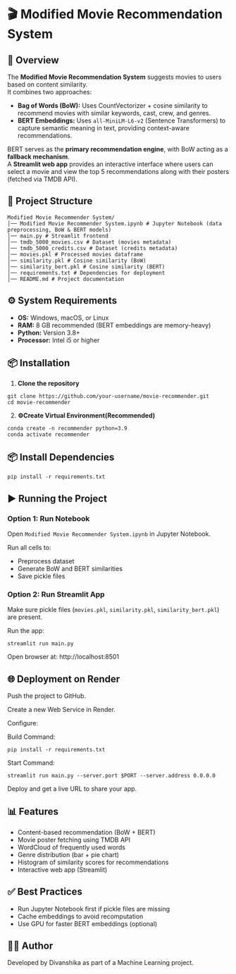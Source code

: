# 🎬 Modified Movie Recommendation System  

## 📌 Overview  
The **Modified Movie Recommendation System** suggests movies to users based on content similarity.  
It combines two approaches:  

- **Bag of Words (BoW):** Uses CountVectorizer + cosine similarity to recommend movies with similar keywords, cast, crew, and genres.  
- **BERT Embeddings:** Uses `all-MiniLM-L6-v2` (Sentence Transformers) to capture semantic meaning in text, providing context-aware recommendations.  

BERT serves as the **primary recommendation engine**, with BoW acting as a **fallback mechanism**.  
A **Streamlit web app** provides an interactive interface where users can select a movie and view the top 5 recommendations along with their posters (fetched via TMDB API).  

## 📂 Project Structure
```
Modified Movie Recommender System/
│── Modified Movie Recommender System.ipynb # Jupyter Notebook (data preprocessing, BoW & BERT models)
│── main.py # Streamlit frontend
│── tmdb_5000_movies.csv # Dataset (movies metadata)
│── tmdb_5000_credits.csv # Dataset (credits metadata)
│── movies.pkl # Processed movies dataframe
│── similarity.pkl # Cosine similarity (BoW)
│── similarity_bert.pkl # Cosine similarity (BERT)
│── requirements.txt # Dependencies for deployment
│── README.md # Project documentation
```

## ⚙️ System Requirements  
- **OS:** Windows, macOS, or Linux  
- **RAM:** 8 GB recommended (BERT embeddings are memory-heavy)  
- **Python:** Version 3.8+  
- **Processor:** Intel i5 or higher  

## 📦 Installation  

1. **Clone the repository**  
```
git clone https://github.com/your-username/movie-recommender.git
cd movie-recommender
```

2. **⚙️Create Virtual Environment(Recommended)**
```
conda create -n recommender python=3.9
conda activate recommender
```

## 📦 Install Dependencies
```
pip install -r requirements.txt
```

## ▶️ Running the Project
### Option 1: Run Notebook
Open `Modified Movie Recommender System.ipynb` in Jupyter Notebook.

Run all cells to:
- Preprocess dataset
- Generate BoW and BERT similarities
- Save pickle files

### Option 2: Run Streamlit App
Make sure pickle files (`movies.pkl`, `similarity.pkl`, `similarity_bert.pkl`) are present.

Run the app:
```
streamlit run main.py
```

Open browser at: http://localhost:8501

## 🌐 Deployment on Render
Push the project to GitHub.

Create a new Web Service in Render.

Configure:

Build Command:
```
pip install -r requirements.txt
```

Start Command:
```
streamlit run main.py --server.port $PORT --server.address 0.0.0.0
```

Deploy and get a live URL to share your app.

## 📊 Features
- Content-based recommendation (BoW + BERT)
- Movie poster fetching using TMDB API
- WordCloud of frequently used words
- Genre distribution (bar + pie chart)
- Histogram of similarity scores for recommendations
- Interactive web app (Streamlit)

## ✅ Best Practices
- Run Jupyter Notebook first if pickle files are missing
- Cache embeddings to avoid recomputation
- Use GPU for faster BERT embeddings (optional)

## 👩‍💻 Author
Developed by Divanshika as part of a Machine Learning project.

